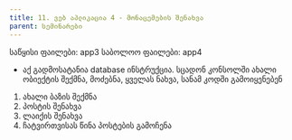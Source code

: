 ```yaml
---
title: 11. ვებ აპლიკაცია 4 - მონაცემების შენახვა
parent: სემინარები
---
```



საწყისი ფაილები: app3
საბოლოო ფაილები: app4

- აქ გადმოსატანია database ინსტრუქცია. სცადონ კონსოლში ახალი ობიექტის შექმნა, მოძებნა, ყველას ნახვა, სანამ კოდში გამოიყენებენ

1. ახალი ბაზის შექმნა
2. პოსტის შენახვა
3. ლაიქის შენახვა
4. ჩატვირთვისას წინა პოსტების გამოჩენა
